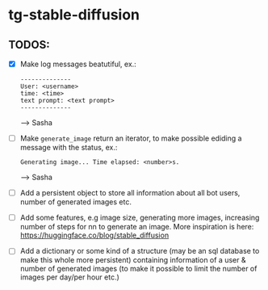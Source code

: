 # tg-stable-diffusion

## TODOS:
- [x] Make log messages beatutiful, ex.:
    ```
    --------------
    User: <username>
    time: <time>
    text prompt: <text prompt>
    --------------
    ```
    --> Sasha
- [ ] Make `generate_image` return an iterator, to make possible ediding a message with the status, ex.:
    ```
    Generating image... Time elapsed: <number>s.
    ```
    --> Sasha
   
- [ ] Add a persistent object to store all information about all bot users, number of generated images etc. 
- [ ] Add some features, e.g image size, generating more images, increasing number of steps for nn to generate an image.
      More inspiration is here: https://huggingface.co/blog/stable_diffusion
- [ ] Add a dictionary or some kind of a structure (may be an sql database to make this whole more persistent)
      containing information of a user & number of generated images (to make it possible to limit the number of images per day/per hour etc.)
